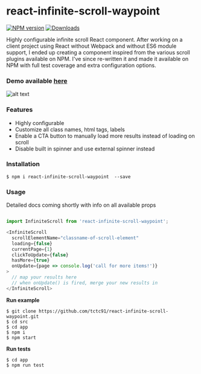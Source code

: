 react-infinite-scroll-waypoint
==============

[![NPM version][npm-image]][npm-url]
[![Downloads][downloads-image]][downloads-url]

Highly configurable infinite scroll React component. After working on a client project using React without Webpack and without ES6 module support, I ended up creating a component inspired from the various scroll plugins available on NPM. I've since re-written it and made it available on NPM with full test coverage and extra configuration options.

### Demo available [here](https://tctc91.github.io/react-infinite-scroll-waypoint/)

![alt text](https://i.imgur.com/bl0GCqC.png "Preview image")


### Features

* Highly configurable
* Customize all class names, html tags, labels 
* Enable a CTA button to manually load more results instead of loading on scroll
* Disable built in spinner and use external spinner instead

### Installation

```
$ npm i react-infinite-scroll-waypoint  --save
```

### Usage

Detailed docs coming shortly with info on all available props

```JavaScript

import InfiniteScroll from 'react-infinite-scroll-waypoint';

<InfiniteScroll
  scrollElementName="classname-of-scroll-element"
  loading={false}
  currentPage={1}
  clickToUpdate={false}
  hasMore={true}
  onUpdate={page => console.log('call for more items!')}
>
  // map your results here
  // when onUpdate() is fired, merge your new results in
</InfiniteScroll>
```

**Run example**

```
$ git clone https://github.com/tctc91/react-infinite-scroll-waypoint.git
$ cd src
$ cd app
$ npm i
$ npm start
```

**Run tests**

```
$ cd app
$ npm run test
```

[npm-image]: https://img.shields.io/npm/v/react-infinite-scroll-waypoint.svg?style=flat-square
[npm-url]: https://npmjs.org/package/react-infinite-scroll-waypoint
[downloads-image]: http://img.shields.io/npm/dm/react-infinite-scroll-waypoint.svg?style=flat-square
[downloads-url]: https://npmjs.org/package/react-infinite-scroll-waypoint